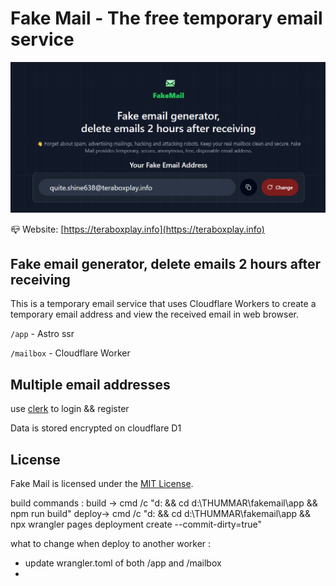 # Fake Mail - The free temporary email service

![](./images/tempmail.png)

📪 Website: [https://teraboxplay.info](https://teraboxplay.info)

## Fake email generator, delete emails 2 hours after receiving

This is a temporary email service that uses Cloudflare Workers to create a temporary email address and view the received email in web browser.

` /app ` - Astro ssr

` /mailbox ` - Cloudflare Worker

## Multiple email addresses

use [clerk](https://clerk.com/) to login && register

Data is stored encrypted on cloudflare D1

## License

Fake Mail is licensed under the [MIT License](https://github.com/akshaythummar/fakemail/blob/main/LICENSE).

build commands :
build -> cmd /c "d: && cd d:\THUMMAR\fakemail\app && npm run build"
deploy-> cmd /c "d: && cd d:\THUMMAR\fakemail\app && npx wrangler pages deployment create --commit-dirty=true"


what to change when deploy to another worker :
- update wrangler.toml of both /app and /mailbox
- 